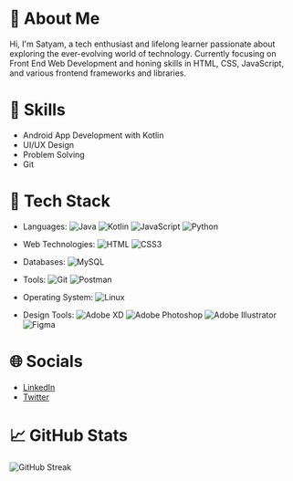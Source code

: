 # 👋 About Me
Hi, I'm Satyam, a tech enthusiast and lifelong learner passionate about exploring the ever-evolving world of technology. Currently focusing on Front End Web Development and honing skills in HTML, CSS, JavaScript, and various frontend frameworks and libraries.

# 💼 Skills
- Android App Development with Kotlin
- UI/UX Design
- Problem Solving
- Git

# 🚀 Tech Stack
- Languages: 
  ![Java](https://img.shields.io/badge/Java-ED8B00?style=for-the-badge&logo=java&logoColor=white)
  ![Kotlin](https://img.shields.io/badge/Kotlin-095D5?style=for-the-badge&logo=kotlin&logoColor=white)
  ![JavaScript](https://img.shields.io/badge/JavaScript-323330?style=for-the-badge&logo=javascript&logoColor=F7DF1E)
  ![Python](https://img.shields.io/badge/Python-3670A0?style=for-the-badge&logo=python&logoColor=ffdd54)

- Web Technologies: 
  ![HTML](https://img.shields.io/badge/HTML-E34F26?style=for-the-badge&logo=html5&logoColor=white)
  ![CSS3](https://img.shields.io/badge/CSS3-1572B6?style=for-the-badge&logo=css3&logoColor=white)

- Databases: 
  ![MySQL](https://img.shields.io/badge/MySQL-00f?style=for-the-badge&logo=mysql&logoColor=white)

- Tools: 
  ![Git](https://img.shields.io/badge/Git-fc6d26?style=for-the-badge&logo=git&logoColor=white)
  ![Postman](https://img.shields.io/badge/Postman-FF6C37?style=for-the-badge&logo=postman&logoColor=white)

- Operating System: 
  ![Linux](https://img.shields.io/badge/Linux-FCC624?style=for-the-badge&logo=linux&logoColor=black)

- Design Tools: 
  ![Adobe XD](https://img.shields.io/badge/Adobe%20XD-470137?style=for-the-badge&logo=Adobe%20XD&logoColor=#FF61F6)
  ![Adobe Photoshop](https://img.shields.io/badge/Adobe%20Photoshop-31A8FF?style=for-the-badge&logo=adobephotoshop&logoColor=white)
  ![Adobe Illustrator](https://img.shields.io/badge/Adobe%20Illustrator-FF9A00?style=for-the-badge&logo=adobeillustrator&logoColor=white)
  ![Figma](https://img.shields.io/badge/Figma-F24E1E?style=for-the-badge&logo=figma&logoColor=white)

# 🌐 Socials
- [LinkedIn](https://linkedin.com/in/dev-satyamthakur)
- [Twitter](https://twitter.com/satyamthakur_tw)

# 📈 GitHub Stats
![GitHub Streak](https://github-readme-streak-stats.herokuapp.com/?user=dev-satyamthakur&theme=dark)
